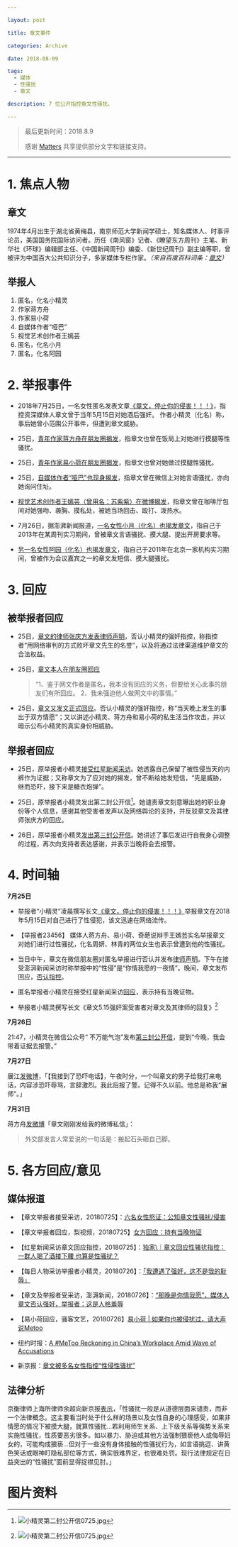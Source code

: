 ```yaml
---

layout: post

title: 章文事件

categories: Archive

date: 2018-08-09

tags:
  - 媒体
  - 性骚扰
  - 章文

description: 7 位公开指控章文性骚扰。

---
```


> 最后更新时间：2018.8.9
>
> 感谢 [Matters](https://matters.news/forum/?post=7e699bcc-cf40-4a39-ad09-2f845dd013dc) 共享提供部分文字和链接支持。

---

# 1. 焦点人物

## 章文

1974年4月出生于湖北省黄梅县，南京师范大学新闻学硕士，知名媒体人、时事评论员，美国国务院国际访问者。历任《南风窗》记者、《瞭望东方周刊》主笔、新华社《环球》编辑部主任、《中国新闻周刊》编委、《新世纪周刊》副主编等职，曾被评为中国百大公共知识分子，多家媒体专栏作家。*（来自百度百科词条：[章文](https://baike.baidu.com/item/%E7%AB%A0%E6%96%87/77586)）*

## 举报人

1. 匿名，化名小精灵
2. 作家蒋方舟
3. 作家易小荷
4. 自媒体作者“哑巴”
5. 视觉艺术创作者王嫣芸
6. 匿名，化名小月
7. 匿名，化名阿园

# 2. 举报事件

- 2018年7月25日，一名女性匿名发表文章[《章文，停止你的侵害！！！》](https://matters.news/forum/?post=64f0336b-86d6-47ee-b9f6-f84a0d37f869)，指控资深媒体人章文曾于当年5月15日对她酒后强奸。 作者小精灵（化名）称，事后她曾小范围公开事件，但遭到章文威胁。

- 25日，[青年作家蒋方舟在朋友圈揭发](https://matters.news/forum/?post=c0b98abb-1b54-4f12-b8fd-5891c48a2355)，指章文也曾在饭局上对她进行摸腿等性骚扰。

- 25日，[青年作家易小荷在朋友圈揭发](https://matters.news/forum/?post=4a26399f-83fc-43bb-8e94-ecde28dcf46b)，指章文也曾对她做过摸腿性骚扰。

- 25日，[自媒体作者“哑巴”也现身揭发](https://matters.news/forum/?post=c39a1b53-718d-48d4-81e1-1f83518b9558)，指章文曾在微信上对她言语骚扰，亦向她询问住址。

- [视觉艺术创作者王嫣芸（曾用名：苏紫紫）在微博揭发](https://matters.news/forum/?post=311de6e1-d937-4b54-b774-7d0206b33f77)，指章文曾在咖啡厅包间对她强吻、袭胸、摸私处，被她当场回击、殴打、泼热水。

- 7月26日，据澎湃新闻报道，[一名女性小月（化名）也揭发章文](https://matters.news/forum/?post=c7de873f-437a-466f-b2a2-7fc44ac2d3cf)，指自己于2013年在某周刊实习期间，曾被章文言语骚扰、摸大腿、提出开房要求等。

- [另一名女性阿园（化名）也揭发章文](https://matters.news/forum/?post=710a967d-ec13-4423-a9ea-21630a8c51b3)，指自己于2011年在北京一家机构实习期间，曾被作为会议嘉宾之一的章文发短信、摸大腿骚扰。

# 3. 回应

## 被举报者回应

- 25日，[章文的律师张庆方发表律师声明](https://matters.news/forum/?post=846ceed0-09c4-422c-8bf1-875f370bb9ea)，否认小精灵的强奸指控，称指控者“用网络审判的方式败坏章文先生的名誉”，以及将通过法律渠道维护章文的合法权益。

- 25日，[章文本人在朋友圈回应](https://matters.news/forum/?post=e5b0e760-e310-4c4d-a1a0-039c100fd923)
  > “1、鉴于网文作者是匿名，我本没有回应的义务，但要给关心此事的朋友们有所回应。
  > 2、我未强迫他人做网文中的事情。”

- 25日，[章文又发文正式回应](https://matters.news/forum/?post=7ac5038f-1198-4559-b16e-e423b35f0114)。否认小精灵的强奸指控，称“当天晚上发生的事出于双方情愿”；又以讲述小精灵、蒋方舟和易小荷的私生活当作攻击，并以暗示公布小精灵的真实身份相威胁。

## 举报者回应

- 25日，原举报者小精灵[接受红星新闻采访](https://matters.news/forum/?post=94ea8c2b-6df0-46e2-99ee-3e01dcc55ccc)。她透露自己保留了被性侵当天的内裤作为证据；又称章文为了应对她的揭发，曾不断给她发短信，“先是威胁，继而恐吓，接下来是糖衣炮弹”。

- 25日，原举报者小精灵发出第二封公开信[^1]。她谴责章文刻意曝出她的职业身份等个人信息，感谢其他受害者发声以及网络舆论的支持，并反驳章文及其律师张庆方的回应。

- 26日，原举报者小精灵[发出第三封公开信](https://matters.news/forum/?post=15293e9e-d9e8-4695-bc55-24c5a084f0d5)。她讲述了事后发进行自我身心调整的过程，再次向支持者表达感谢，并表示当晚将会去报警。


# 4. 时间轴

**7月25日**

- 举报者“小精灵”凌晨撰写长文[《章文，停止你的侵害！！！》](https://matters.news/forum/?post=64f0336b-86d6-47ee-b9f6-f84a0d37f869)举报章文在2018年5月15日对自己进行了性侵犯，该文迅速在网络流传。

- 【举报者23456】 媒体人蒋方舟、易小荷、奇葩说辩手王嫣芸实名举报章文对她们进行过性骚扰，化名周妍、林青的两位女生也表示曾遭到他的性骚扰。

- 当日中午，章文在微信朋友圈对匿名举报进行否认并发布[律师声明](https://matters.news/forum/?post=846ceed0-09c4-422c-8bf1-875f370bb9ea)。下午在接受澎湃新闻采访时称举报中的“性侵”是“你情我愿的一夜情”。晚间，章文发布回应，[否认指控](https://matters.news/forum/?post=7ac5038f-1198-4559-b16e-e423b35f0114)。

- 匿名举报者小精灵在接受红星新闻采访[回应](http://www.sohu.com/a/243309906_617717)，表示持有当晚证物。

- 举报者小精灵撰写长文《章文5.15强奸案受害者对章文及其律师的回复》[^1]


**7月26日**

21:47，小精灵在微信公众号“ 不万能气泡”发布[第三封公开信](https://mp.weixin.qq.com/s/slC68BpDXJo1AKlh1bE6og)，提到“今晚，我会带着证据去报警。”

**7月27日**

展江[发微博](https://weibo.com/1896697435/GrNjk0DCj)，「【我接到了恐吓电话】，午夜时分，一个叫章文的男子给我打来电话，内容涉恐吓辱骂，言辞激烈。我此后报了警。记得不久以前。他总是称我“展师”。」

**7月31日**

蒋方舟[发微博](https://weibo.com/1049198655/GsvchF5Zi)「章文刚刚发给我的微博私信」：
> 外交部发言人常爱说的一句话是：搬起石头砸自己脚。

# 5. 各方回应/意见

## 媒体报道

- 【章文举报者接受采访，20180725】：[六名女性怒证：公知章文性骚扰/侵害](https://mp.weixin.qq.com/s?src=11&timestamp=1533824715&ver=1050&signature=PBut2AXVLVsNlaeTapEp-5-KU-BZkO4LklIWHloQD1xfQSl5VMf6P1ycbbRLKv5xYOT-AfdGa2n3Jq5whAz4soZQwIs8CpjutcutAq1GbN6MSuJh85yNPPGPITJSDPRt&new=1)

- 【章文举报者回应，梨视频，20180725】[女方回应：持有当晚物证](https://m.weibo.cn/detail/4265708814558982?sudaref=shimo.im&display=0&retcode=6102)

- 【红星新闻采访章文回应指控，20180725】：[独家\｜章文回应性骚扰指控：一群人喝了酒搂下腰 也算是性骚扰？](https://open.toutiao.com/a6582019924519027204/?utm_campaign=open&utm_medium=webview&utm_source=huawei_fyp_api&item_id=6582019924519027204&a_t=1015411369721591845276669955&gy=62005534a4cdcbe0e5b90e9d78c1853f52cd71a91644f11c41f6267ce469f2ffe8411a6030291f91ede89c344240ed6c1947277ba565c53fadaf26c7839fdad5&label=click_news_hot&crypt=2111&hw_version=b200)

- 【每日人物采访举报者小精灵，20180726】：[「我遭遇了强奸，这不是我的耻辱」](https://mp.weixin.qq.com/s?__biz=MjEwMzA5NTcyMQ==&mid=2653089736&idx=1&sn=b352762d18d4e38c40a21b3c111c8073&chksm=4eb3090e79c480188d0eacc3a599b3fd69f82f9d6ec19cd092b0eb0803b3938911e0ac01c300&scene=0&pass_ticket=2xAamdbbH%2BxHwctvgbgO4L%2BziQjheDNJWtnzOe3dnH3gAlwToWGlPS%2BgD5ECIDDs#rd)

- 【章文及举报者受采访，澎湃新闻，20180726】：[“那晚是你情我愿”，媒体人章文否认强奸，举报者：这是人格羞辱 ](https://mp.weixin.qq.com/s/Yz1KDRCEMPqrJK-3J0uXIg)

- 【易小荷回应，骚客文艺，20180726】[易小荷 | 如果你也被侵扰过，请大声说Metoo](https://mp.weixin.qq.com/s/L4XGMbCzfrOIefQArO3Ydw)

- 纽约时报：[A #MeToo Reckoning in China’s Workplace Amid Wave of Accusations](https://www.nytimes.com/2018/07/26/world/asia/china-metoo.html)

- 新京报：[章文被多名女性指控“性侵性骚扰”](http://www.bjnews.com.cn/news/2018/07/26/496797.html)

## 法律分析

京衡律师上海所律师余超向新京报[表示](http://www.bjnews.com.cn/news/2018/07/26/496797.html)，「性骚扰一般是从道德层面来谴责，而非一个法律概念。这主要看当时处于什么样的场景以及女性自身的心理感受，如果非情愿的情况下被摸大腿，就算性骚扰...若利用师生关系、上下级关系等强势关系来实施性骚扰，性质要恶劣很多。如以暴力、胁迫或其他方法强制猥亵他人或侮辱妇女的，可能构成猥亵...但对于一些没有身体接触的性骚扰行为，如言语挑逗、讲黄色笑话或眼神盯隐私部位等方式，确实很难界定，也很难处罚。现行法律规定在日益突出的“性骚扰”面前显得捉襟见肘。」

# 图片资料

[^1]:![小精灵第二封公开信0725.jpg](https://i.loli.net/2018/08/09/5b6c4c29267fc.jpg)
